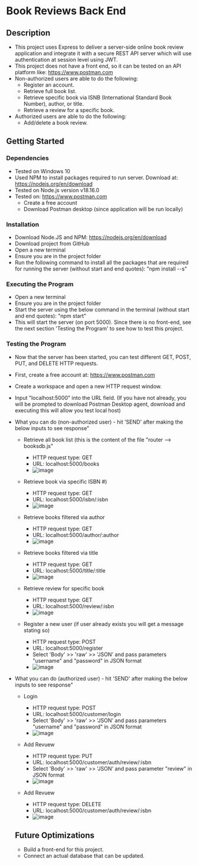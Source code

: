 # Book Reviews Back End

## Description

- This project uses Express to deliver a server-side online book review application and integrate it with a secure REST API server which will use authentication at session level using JWT.
- This project does not have a front end, so it can be tested on an API platform like: https://www.postman.com
- Non-authorized users are able to do the following:
     - Register an account.
     - Retrieve full book list.
     - Retrieve specific book via ISNB (International Standard Book Number), author, or title.
     - Retrieve a review for a specific book.
- Authorized users are able to do the following:
     - Add/delete a book review.

## Getting Started

### Dependencies
- Tested on Windows 10
- Used NPM to install packages required to run server. Download at: https://nodejs.org/en/download
- Tested on Node.js version v18.16.0
- Tested on: https://www.postman.com
     - Create a free account
     - Download Postman desktop (since application will be run locally)

### Installation
- Download Node.JS and NPM: https://nodejs.org/en/download
- Download project from GitHub
- Open a new terminal
- Ensure you are in the project folder
- Run the following command to install all the packages that are required for running the server (without start and end quotes):
  "npm install --s"

### Executing the Program
- Open a new terminal
- Ensure you are in the project folder
- Start the server using the below command in the terminal (without start and end quotes):
  "npm start"
- This will start the server (on port 5000). Since there is no front-end, see the next section 'Testing the Program' to see how to test this project.

### Testing the Program
- Now that the server has been started, you can test different GET, POST, PUT, and DELETE HTTP requests.
- First, create a free account at: https://www.postman.com
- Create a workspace and open a new HTTP request window.
- Input "localhost:5000" into the URL field. (If you have not already, you will be prompted to download Postman Desktop agent, download and executing this will allow you test local host)

- What you can do (non-authorized user) - hit 'SEND' after making the below inputs to see response" 

     - Retrieve all book list (this is the content of the file "router --> booksdb.js"
          - HTTP request type: GET
          - URL: localhost:5000/books
          - ![image](https://github.com/MaayonThayaparan/bookReviews-Express/assets/43158629/9c810656-a4c8-4270-91dc-caa5eebb44bd)

     - Retrieve book via specific ISBN #)
          - HTTP request type: GET
          - URL: localhost:5000/isbn/:isbn
          - ![image](https://github.com/MaayonThayaparan/bookReviews-Express/assets/43158629/a6868b2f-6af4-4a4b-af20-2c4c49179089)

     - Retrieve books filtered via author
          - HTTP request type: GET
          - URL: localhost:5000/author/:author
          - ![image](https://github.com/MaayonThayaparan/bookReviews-Express/assets/43158629/0ca278da-6996-4adf-bd1f-1e453cf26b2c)

     - Retrieve books filtered via title
          - HTTP request type: GET
          - URL: localhost:5000/title/:title
          - ![image](https://github.com/MaayonThayaparan/bookReviews-Express/assets/43158629/054298f3-dc65-4b35-afc6-e7da791e6c51)

     - Retrieve review for specific book
          - HTTP request type: GET
          - URL: localhost:5000/review/:isbn
          - ![image](https://github.com/MaayonThayaparan/bookReviews-Express/assets/43158629/ea353b97-cf8a-4b4f-979e-3e19eb168a64)
  
     - Register a new user (if user already exists you will get a message stating so)
          - HTTP request type: POST
          - URL: localhost:5000/register
          - Select 'Body'  >> 'raw' >> 'JSON' and pass parameters "username" and "password" in JSON format
          - ![image](https://github.com/MaayonThayaparan/bookReviews-Express/assets/43158629/7c71f415-ecb8-4891-bf8d-97433d97b0aa)
      
- What you can do (authorized user) - hit 'SEND' after making the below inputs to see response" 

     - Login
          - HTTP request type: POST
          - URL: localhost:5000/customer/login
          - Select 'Body'  >> 'raw' >> 'JSON' and pass parameters "username" and "password" in JSON format
          - ![image](https://github.com/MaayonThayaparan/bookReviews-Express/assets/43158629/e6d29246-beb6-44f1-a613-b1a135f98ff5)

     - Add Revuew
          - HTTP request type: PUT
          - URL: localhost:5000/customer/auth/review/:isbn
          - Select 'Body'  >> 'raw' >> 'JSON' and pass parameter "review" in JSON format
          - ![image](https://github.com/MaayonThayaparan/bookReviews-Express/assets/43158629/c14213c6-c0d7-4aba-8964-b93650b0fb65)

     - Add Revuew
          - HTTP request type: DELETE
          - URL: localhost:5000/customer/auth/review/:isbn
          - ![image](https://github.com/MaayonThayaparan/bookReviews-Express/assets/43158629/1683b928-c64b-4685-8907-708fdddb8052)

  ## Future Optimizations
  - Build a front-end for this project.
  - Connect an actual database that can be updated. 



      



          
            

         
      
       



